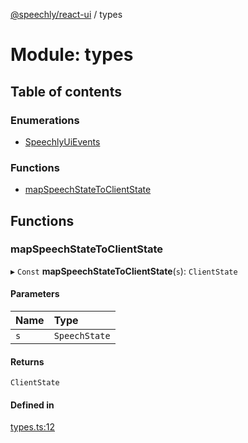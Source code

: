 [@speechly/react-ui](../README.md) / types

# Module: types

## Table of contents

### Enumerations

- [SpeechlyUiEvents](../enums/types.SpeechlyUiEvents.md)

### Functions

- [mapSpeechStateToClientState](types.md#mapspeechstatetoclientstate)

## Functions

### mapSpeechStateToClientState

▸ `Const` **mapSpeechStateToClientState**(`s`): `ClientState`

#### Parameters

| Name | Type |
| :------ | :------ |
| `s` | `SpeechState` |

#### Returns

`ClientState`

#### Defined in

[types.ts:12](https://github.com/speechly/react-ui/blob/3a22711/src/types.ts#L12)
